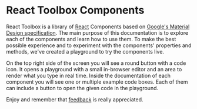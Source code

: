 # React Toolbox Components

React Toolbox is a library of [React](http://facebook.github.io/react/) Components based on [Google's Material Design specification](https://www.google.com/design/spec/material-design/introduction.html). The main purpose of this documentation is to explore each of the components and learn how to use them. To make the best possible experience and to experiment with the components' properties and methods, we've created a playground to try the components live.

On the top right side of the screen you will see a round button with a code icon. It opens a playground with a small in-browser editor and an area to render what you type in real time. Inside the documentation of each component you will see one or multiple example code boxes. Each of them can include a button to open the given code in the playground.

Enjoy and remember that [feedback](https://github.com/react-toolbox/react-toolbox/issues) is really appreciated.

